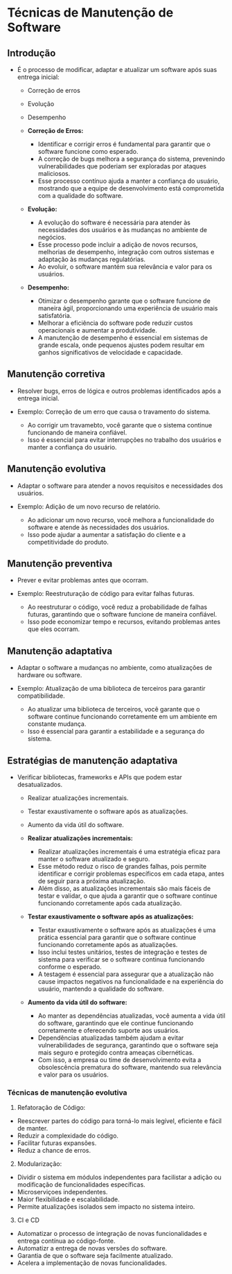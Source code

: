 # Técnicas de Manutenção de Software

## Introdução
- É o processo de modificar, adaptar e atualizar um software após suas entrega inicial:
  - Correção de erros
  - Evolução
  - Desempenho

  - **Correção de Erros:**
    - Identificar e corrigir erros é fundamental para garantir que o software funcione como esperado.
    - A correção de bugs melhora a segurança do sistema, prevenindo vulnerabilidades que poderiam ser exploradas por ataques maliciosos.
    - Esse processo contínuo ajuda a manter a confiança do usuário, mostrando que a equipe de desenvolvimento está comprometida com a qualidade do software.
  - **Evolução:**
    - A evolução do software é necessária para atender às necessidades dos usuários e às mudanças no ambiente de negócios.
    - Esse processo pode incluir a adição de novos recursos, melhorias de desempenho, integração com outros sistemas e adaptação às mudanças regulatórias.
    - Ao evoluir, o software mantém sua relevância e valor para os usuários.
  - **Desempenho:**
    - Otimizar o desempenho garante que o software funcione de maneira ágil, proporcionando uma experiência de usuário mais satisfatória.
    - Melhorar a eficiência do software pode reduzir custos operacionais e aumentar a produtividade.
    - A manutenção de desempenho é essencial em sistemas de grande escala, onde pequenos ajustes podem resultar em ganhos significativos de velocidade e capacidade.

## Manutenção corretiva
- Resolver bugs, erros de lógica e outros problemas identificados após a entrega inicial.

- Exemplo: Correção de um erro que causa o travamento do sistema.
  - Ao corrigir um travamebto, você garante que o sistema continue funcionando de maneira confiável.
  - Isso é essencial para evitar interrupções no trabalho dos usuários e manter a confiança do usuário.

## Manutenção evolutiva
- Adaptar o software para atender a novos requisitos e necessidades dos usuários.

- Exemplo: Adição de um novo recurso de relatório.
  - Ao adicionar um novo recurso, você melhora a funcionalidade do software e atende às necessidades dos usuários.
  - Isso pode ajudar a aumentar a satisfação do cliente e a competitividade do produto.

## Manutenção preventiva
- Prever e evitar problemas antes que ocorram.

- Exemplo: Reestruturação de código para evitar falhas futuras.
  - Ao reestruturar o código, você reduz a probabilidade de falhas futuras, garantindo que o software funcione de maneira confiável.
  - Isso pode economizar tempo e recursos, evitando problemas antes que eles ocorram.

## Manutenção adaptativa
- Adaptar o software a mudanças no ambiente, como atualizações de hardware ou software.

- Exemplo: Atualização de uma biblioteca de terceiros para garantir compatibilidade.
  - Ao atualizar uma biblioteca de terceiros, você garante que o software continue funcionando corretamente em um ambiente em constante mudança.
  - Isso é essencial para garantir a estabilidade e a segurança do sistema.

## Estratégias de manutenção adaptativa
- Verificar bibliotecas, frameworks e APIs que podem estar desatualizados.
  - Realizar atualizações incrementais.
  - Testar exaustivamente o software após as atualizações.
  - Aumento da vida útil do software.

  - **Realizar atualizações incrementais:**
    - Realizar atualizações incrementais é uma estratégia eficaz para manter o software atualizado e seguro.
    - Esse método reduz o risco de grandes falhas, pois permite identificar e corrigir problemas específicos em cada etapa, antes de seguir para a próxima atualização.
    - Além disso, as atualizações incrementais são mais fáceis de testar e validar, o que ajuda a garantir que o software continue funcionando corretamente após cada atualização.
  - **Testar exaustivamente o software após as atualizações:**
    - Testar exaustivamente o software após as atualizações é uma prática essencial para garantir que o software continue funcionando corretamente após as atualizações.
    - Isso inclui testes unitários, testes de integração e testes de sistema para verificar se o software continua funcionando conforme o esperado.
    - A testagem é essencial para assegurar que a atualização não cause impactos negativos na funcionalidade e na experiência do usuário, mantendo a qualidade do software.
  - **Aumento da vida útil do software:**
    - Ao manter as dependências atualizadas, você aumenta a vida útil do software, garantindo que ele continue funcionando corretamente e oferecendo suporte aos usuários.
    - Dependências atualizadas também ajudam a evitar vulnerabilidades de segurança, garantindo que o software seja mais seguro e protegido contra ameaças cibernéticas.
    - Com isso, a empresa ou time de desenvolvimento evita a obsolescência prematura do software, mantendo sua relevância e valor para os usuários.

### Técnicas de manutenção evolutiva

1. Refatoração de Código:
  - Reescrever partes do código para torná-lo mais legível, eficiente e fácil de manter.
  - Reduzir a complexidade do código.
  - Facilitar futuras expansões.
  - Reduz a chance de erros.
2. Modularização:
  - Dividir o sistema em módulos independentes para facilistar a adição ou modificação de funcionalidades específicas.
  - Microserviçoes independentes.
  - Maior flexibilidade e escalabilidade.
  - Permite atualizações isolados sem impacto no sistema inteiro.
3. CI e CD
  - Automatizar o processo de integração de novas funcionalidades e entrega contínua ao código-fonte.
  - Automatizr a entrega de novas versões do software.
  - Garantia de que o software seja facilmente atualizado.
  - Acelera a implementação de novas funcionalidades.